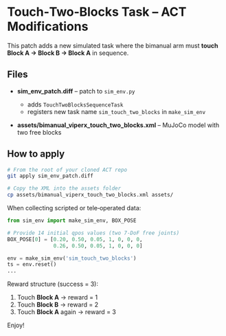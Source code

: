 # Touch‑Two‑Blocks Task – ACT Modifications

This patch adds a new simulated task where the bimanual arm must **touch Block A → Block B → Block A** in sequence.

## Files

* **sim_env_patch.diff** – patch to `sim_env.py`  
  * adds `TouchTwoBlocksSequenceTask`  
  * registers new task name `sim_touch_two_blocks` in `make_sim_env`

* **assets/bimanual_viperx_touch_two_blocks.xml** – MuJoCo model with two free blocks

## How to apply

```bash
# From the root of your cloned ACT repo
git apply sim_env_patch.diff

# Copy the XML into the assets folder
cp assets/bimanual_viperx_touch_two_blocks.xml assets/
```

When collecting scripted or tele‑operated data:

```python
from sim_env import make_sim_env, BOX_POSE

# Provide 14 initial qpos values (two 7‑DoF free joints)
BOX_POSE[0] = [0.20, 0.50, 0.05, 1, 0, 0, 0,
               0.26, 0.50, 0.05, 1, 0, 0, 0]

env = make_sim_env('sim_touch_two_blocks')
ts = env.reset()
...
```

Reward structure (success = 3):
1. Touch **Block A** → reward = 1  
2. Touch **Block B** → reward = 2  
3. Touch **Block A** again → reward = 3  

Enjoy!